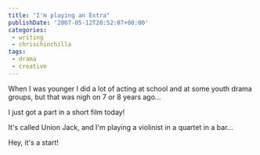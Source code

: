 ```yaml
---
title: "I'm playing an Extra"
publishDate: '2007-05-12T20:52:07+00:00'
categories:
 - writing
 - chrischinchilla
tags:
 - drama 
 - creative
---
```


When I was younger I did a lot of acting at school and at some youth drama groups, but that was nigh on 7 or 8 years ago...

I just got a part in a short film today!

It's called Union Jack, and I'm playing a violinist in a quartet in a bar...

Hey, it's a start!
